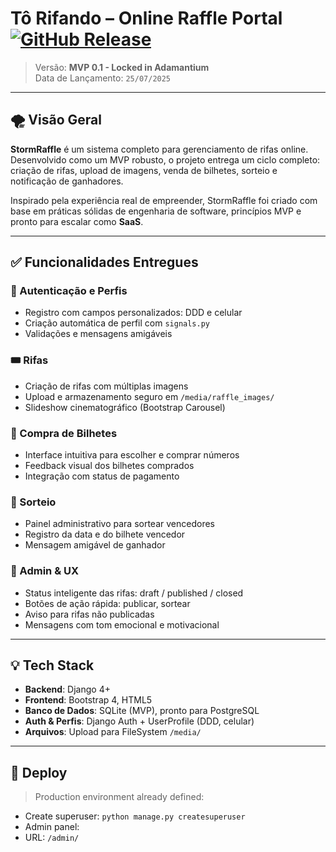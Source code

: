 # Tô Rifando – Online Raffle Portal [![GitHub Release](https://img.shields.io/github/v/release/srcsoftwareengineer/raffle-portal?label=Release&style=flat-square)](https://github.com/srcsoftwareengineer/raffle-portal/releases/latest)

> Versão: **MVP 0.1 - Locked in Adamantium**  
> Data de Lançamento: `25/07/2025`

---

## 🌪️ Visão Geral

**StormRaffle** é um sistema completo para gerenciamento de rifas online. Desenvolvido como um MVP robusto, o projeto entrega um ciclo completo: criação de rifas, upload de imagens, venda de bilhetes, sorteio e notificação de ganhadores.

Inspirado pela experiência real de empreender, StormRaffle foi criado com base em práticas sólidas de engenharia de software, princípios MVP e pronto para escalar como **SaaS**.

---

## ✅ Funcionalidades Entregues

### 🔐 Autenticação e Perfis
- Registro com campos personalizados: DDD e celular
- Criação automática de perfil com `signals.py`
- Validações e mensagens amigáveis

### 🎟️ Rifas
- Criação de rifas com múltiplas imagens
- Upload e armazenamento seguro em `/media/raffle_images/`
- Slideshow cinematográfico (Bootstrap Carousel)

### 🛒 Compra de Bilhetes
- Interface intuitiva para escolher e comprar números
- Feedback visual dos bilhetes comprados
- Integração com status de pagamento

### 🎉 Sorteio
- Painel administrativo para sortear vencedores
- Registro da data e do bilhete vencedor
- Mensagem amigável de ganhador

### 📢 Admin & UX
- Status inteligente das rifas: draft / published / closed
- Botões de ação rápida: publicar, sortear
- Aviso para rifas não publicadas
- Mensagens com tom emocional e motivacional

---

## 💡 Tech Stack

- **Backend**: Django 4+
- **Frontend**: Bootstrap 4, HTML5
- **Banco de Dados**: SQLite (MVP), pronto para PostgreSQL
- **Auth & Perfis**: Django Auth + UserProfile (DDD, celular)
- **Arquivos**: Upload para FileSystem `/media/`

---

## 🚀 Deploy

> Production environment already defined:  
- Create superuser: `python manage.py createsuperuser`  
- Admin panel:  
- URL: `/admin/`
